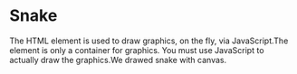 # Snake
The HTML <canvas> element is used to draw graphics, on the fly, via JavaScript.The <canvas> element is only a container for graphics. You must use JavaScript to actually draw the graphics.We drawed snake with canvas.
